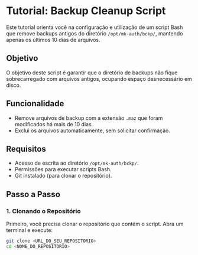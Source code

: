 # Tutorial: Backup Cleanup Script

Este tutorial orienta você na configuração e utilização de um script Bash que remove backups antigos do diretório `/opt/mk-auth/bckp/`, mantendo apenas os últimos 10 dias de arquivos.

## Objetivo

O objetivo deste script é garantir que o diretório de backups não fique sobrecarregado com arquivos antigos, ocupando espaço desnecessário em disco.

## Funcionalidade

- Remove arquivos de backup com a extensão `.maz` que foram modificados há mais de 10 dias.
- Exclui os arquivos automaticamente, sem solicitar confirmação.

## Requisitos

- Acesso de escrita ao diretório `/opt/mk-auth/bckp/`.
- Permissões para executar scripts Bash.
- Git instalado (para clonar o repositório).

## Passo a Passo

### 1. Clonando o Repositório

Primeiro, você precisa clonar o repositório que contém o script. Abra um terminal e execute:

```bash
git clone <URL_DO_SEU_REPOSITORIO>
cd <NOME_DO_REPOSITORIO>
